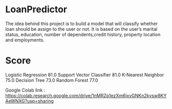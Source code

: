 # LoanPredictor

The idea behind this project is to build a model that will classify whether loan should be assign to the user or not. 
It is based on the user’s marital status, education, number of dependents,credit history, property location and employments. 


# Score 
  Logistic Regression   81.0
  Support Vector Classifier   81.0
  K-Nearest Neighbor   75.0
  Decision Tree   73.0
  Random Forest   77.0

Google Colab link : https://colab.research.google.com/drive/1nMRZp1ezXm6jxvGNKn2kysw8KYAeWNXG?usp=sharing

